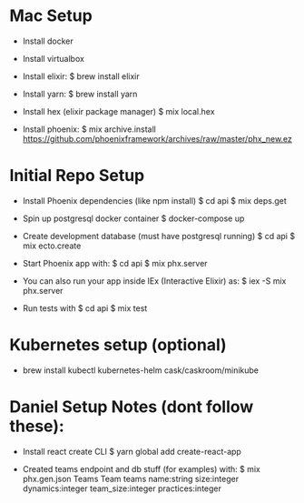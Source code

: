 # Mac Setup

- Install docker
- Install virtualbox

- Install elixir:
  $ brew install elixir

- Install yarn:
  $ brew install yarn

- Install hex (elixir package manager)
  $ mix local.hex

- Install phoenix:
  $ mix archive.install https://github.com/phoenixframework/archives/raw/master/phx_new.ez

# Initial Repo Setup
- Install Phoenix dependencies (like npm install)
  $ cd api
  $ mix deps.get

- Spin up postgresql docker container
  $ docker-compose up

- Create development database (must have postgresql running)
  $ cd api
  $ mix ecto.create

- Start Phoenix app with:
  $ cd api
  $ mix phx.server

- You can also run your app inside IEx (Interactive Elixir) as:
  $ iex -S mix phx.server

- Run tests with
  $ cd api
  $ mix test

# Kubernetes setup (optional)
- brew install kubectl kubernetes-helm cask/caskroom/minikube

# Daniel Setup Notes (dont follow these):

- Install react create CLI
  $ yarn global add create-react-app

- Created teams endpoint and db stuff (for examples) with:
  $ mix phx.gen.json Teams Team teams name:string size:integer dynamics:integer team_size:integer practices:integer
